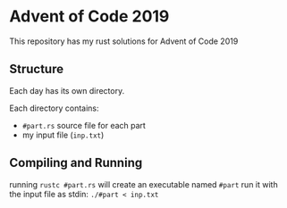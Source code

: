 # Advent of Code 2019

This repository has my rust solutions for Advent of Code 2019

## Structure

Each day has its own directory.

Each directory contains:
* `#part.rs` source file for each part
* my input file (`inp.txt`)


## Compiling and Running

running `rustc #part.rs` will create an executable named `#part`
run it with the input file as stdin: `./#part < inp.txt`
